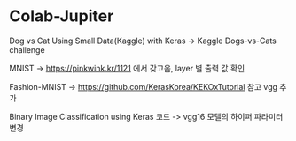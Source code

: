 # Colab-Jupiter

Dog vs Cat Using Small Data(Kaggle) with Keras ->  Kaggle Dogs-vs-Cats challenge

MNIST -> https://pinkwink.kr/1121 에서 갖고옴, layer 별 출력 값 확인

Fashion-MNIST -> https://github.com/KerasKorea/KEKOxTutorial 참고 vgg 추가

Binary Image Classification using Keras 코드 -> vgg16 모델의 하이퍼 파라미터 변경
